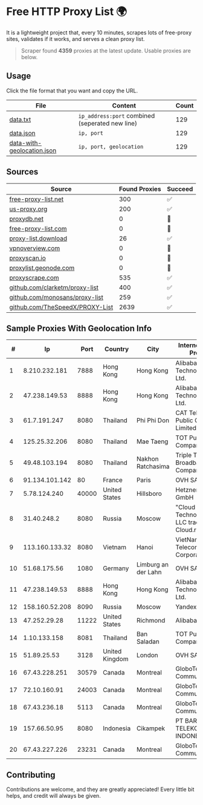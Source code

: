 
# Free HTTP Proxy List 🌍

It is a lightweight project that, every 10 minutes, scrapes lots of free-proxy sites, validates if it works, and serves a clean proxy list.


> Scraper found **4359** proxies at the latest update. Usable proxies are below.

## Usage

Click the file format that you want and copy the URL.


|File|Content|Count|
|----|-------|-----|
|[data.txt](https://raw.githubusercontent.com/themiralay/Proxy-List-World/master/data.txt)|`ip_address:port` combined (seperated new line)|129|
|[data.json](https://raw.githubusercontent.com/themiralay/Proxy-List-World/master/data.json)|`ip, port`|129|
|[data-with-geolocation.json](https://raw.githubusercontent.com/themiralay/Proxy-List-World/master/data-with-geolocation.json)|`ip, port, geolocation`|129|

## Sources

|Source|Found Proxies|Succeed|
|------|-------------|-------|
|[free-proxy-list.net](https://free-proxy-list.net)|300|✅|
|[us-proxy.org](https://www.us-proxy.org)|200|✅|
|[proxydb.net](http://proxydb.net)|0|🚫|
|[free-proxy-list.com](https://free-proxy-list.com/?page=&port=&type%5B%5D=http&type%5B%5D=https&up_time=0&search=Search)|0|🚫|
|[proxy-list.download](https://www.proxy-list.download/HTTP)|26|✅|
|[vpnoverview.com](https://vpnoverview.com/privacy/anonymous-browsing/free-proxy-servers)|0|🚫|
|[proxyscan.io](https://www.proxyscan.io)|0|🚫|
|[proxylist.geonode.com](https://proxylist.geonode.com/api/proxy-list?limit=300&page=1&sort_by=lastChecked&sort_type=desc&protocols=http,https)|0|🚫|
|[proxyscrape.com](https://api.proxyscrape.com/v2/?request=displayproxies&protocol=http&timeout=10000&country=all&ssl=all&anonymity=all)|535|✅|
|[github.com/clarketm/proxy-list](https://raw.githubusercontent.com/clarketm/proxy-list/master/proxy-list-raw.txt)|400|✅|
|[github.com/monosans/proxy-list](https://raw.githubusercontent.com/monosans/proxy-list/main/proxies/http.txt)|259|✅|
|[github.com/TheSpeedX/PROXY-List](https://raw.githubusercontent.com/TheSpeedX/PROXY-List/master/http.txt)|2639|✅|


## Sample Proxies With Geolocation Info

|#|Ip|Port|Country|City|Internet Service Provider|
|-|--|----|-------|----|-------------------------|
|1|8.210.232.181|7888|Hong Kong|Hong Kong|Alibaba (US) Technology Co., Ltd.|
|2|47.238.149.53|8888|Hong Kong|Hong Kong|Alibaba (US) Technology Co., Ltd.|
|3|61.7.191.247|8080|Thailand|Phi Phi Don|CAT Telecom Public Company Limited|
|4|125.25.32.206|8080|Thailand|Mae Taeng|TOT Public Company Limited|
|5|49.48.103.194|8080|Thailand|Nakhon Ratchasima|Triple T Broadband Public Company Limited|
|6|91.134.101.142|80|France|Paris|OVH SAS|
|7|5.78.124.240|40000|United States|Hillsboro|Hetzner Online GmbH|
|8|31.40.248.2|8080|Russia|Moscow|"Cloud Technologies" LLC trading as Cloud.ru|
|9|113.160.133.32|8080|Vietnam|Hanoi|VietNam Post and Telecom Corporation|
|10|51.68.175.56|1080|Germany|Limburg an der Lahn|OVH SAS|
|11|47.238.149.53|8888|Hong Kong|Hong Kong|Alibaba (US) Technology Co., Ltd.|
|12|158.160.52.208|8090|Russia|Moscow|Yandex.Cloud LLC|
|13|47.252.29.28|11222|United States|Richmond|Alibaba Cloud LLC|
|14|1.10.133.158|8081|Thailand|Ban Saladan|TOT Public Company Limited|
|15|51.89.25.53|3128|United Kingdom|London|OVH SAS|
|16|67.43.228.251|30579|Canada|Montreal|GloboTech Communications|
|17|72.10.160.91|24003|Canada|Montreal|GloboTech Communications|
|18|67.43.236.18|5113|Canada|Montreal|GloboTech Communications|
|19|157.66.50.95|8080|Indonesia|Cikampek|PT BARAYA TELEKOMUNIKASI INDONESIA|
|20|67.43.227.226|23231|Canada|Montreal|GloboTech Communications|



## Contributing

Contributions are welcome, and they are greatly appreciated! Every
little bit helps, and credit will always be given.

